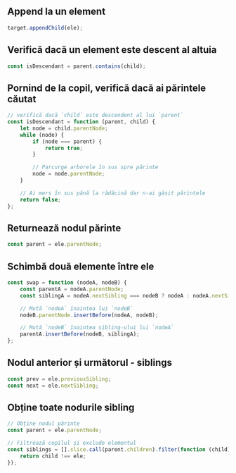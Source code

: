## Append la un element

```javascript
target.appendChild(ele);
```

## Verifică dacă un element este descent al altuia

```javascript
const isDescendant = parent.contains(child);
```

## Pornind de la copil, verifică dacă ai părintele căutat

```javascript
// verifică dacă `child` este descendent al lui `parent`
const isDescendant = function (parent, child) {
    let node = child.parentNode;
    while (node) {
        if (node === parent) {
            return true;
        }

        // Parcurge arborele în sus spre părinte
        node = node.parentNode;
    }

    // Ai mers în sus până la rădăcină dar n-ai găsit părintele
    return false;
};
```

## Returnează nodul părinte

```javascript
const parent = ele.parentNode;
```

## Schimbă două elemente între ele

```javascript
const swap = function (nodeA, nodeB) {
    const parentA = nodeA.parentNode;
    const siblingA = nodeA.nextSibling === nodeB ? nodeA : nodeA.nextSibling;

    // Mută `nodeA` înaintea lui `nodeB`
    nodeB.parentNode.insertBefore(nodeA, nodeB);

    // Mută `nodeB` înaintea sibling-ului lui `nodeA`
    parentA.insertBefore(nodeB, siblingA);
};
```

## Nodul anterior și următorul - siblings

```javascript
const prev = ele.previousSibling;
const next = ele.nextSibling;
```

## Obține toate nodurile sibling

```javascript
// Obține nodul părinte
const parent = ele.parentNode;

// Filtrează copilul și exclude elementul
const siblings = [].slice.call(parent.children).filter(function (child) {
    return child !== ele;
});
```
